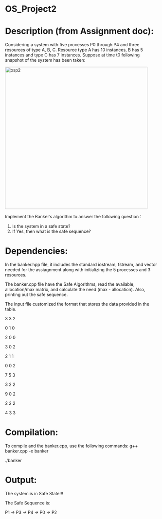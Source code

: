 # OS_Project2

# Description (from Assignment doc):
Considering a system with five processes P0 through P4 and three resources of type A, B, C. Resource type A has 10 instances, B has 5 instances and type C has 7 instances. Suppose at time t0 following snapshot of the system has been taken:



 
<img width="468" alt="osp2" src="https://github.com/user-attachments/assets/77220aa2-89c4-4517-87aa-868c85e31dda" />

Implement the Banker’s algorithm to answer the following question： 
1. Is the system in a safe state?
2. If Yes, then what is the safe sequence?

# Dependencies:
In the banker.hpp file, it includes the standard iostream, fstream, and vector needed for the assiagnment along with initializing the 5 processes and 3 resources.

The banker.cpp file have the Safe Algorithms, read the available, allocation/max matrix, and calculate the need (max - allocation).
Also, printing out the safe sequence.

The input file customized the format that stores the data provided in the table.

3 3 2

0 1 0

2 0 0

3 0 2

2 1 1

0 0 2

7 5 3

3 2 2

9 0 2

2 2 2

4 3 3

# Compilation:
To compile and the banker.cpp, use the following commands:
g++ banker.cpp -o banker

./banker

# Output:
The system is in Safe State!!! 

The Safe Sequence is: 

P1 -> P3 -> P4 -> P0 -> P2
